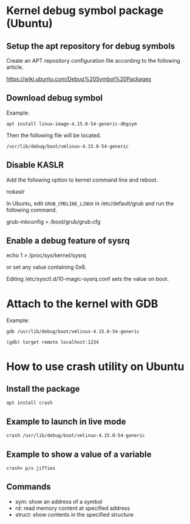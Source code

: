 # Kernel debug symbol package (Ubuntu)

## Setup the apt repository for debug symbols

Create an APT repository configuration file according to the following article.

https://wiki.ubuntu.com/Debug%20Symbol%20Packages


## Download debug symbol
Example:

    apt install linux-image-4.15.0-54-generic-dbgsym

Then the following file will be located.

    /usr/lib/debug/boot/vmlinux-4.15.0-54-generic


## Disable KASLR

Add the following option to kernel command line and reboot.

   nokaslr

In Ubuntu, edit `GRUB_CMDLINE_LINUX` in /etc/default/grub and run the following command.

   grub-mkconfig > /boot/grub/grub.cfg

## Enable a debug feature of sysrq

   echo 1 > /proc/sys/kernel/sysrq

or set any value containing 0x8.

Editing /etc/sysctl.d/10-magic-sysrq.conf sets the value on boot.


# Attach to the kernel with GDB

Example:

    gdb /usr/lib/debug/boot/vmlinux-4.15.0-54-generic

    (gdb) target remote localhost:1234


# How to use crash utility on Ubuntu

## Install the package

    apt install crash

## Example to launch in live mode

    crash /usr/lib/debug/boot/vmlinux-4.15.0-54-generic

## Example to show a value of a variable

    crash> p/x jiffies

## Commands
- sym: show an address of a symbol
- rd: read memory content at specified address
- struct: show contents in the specified structure
